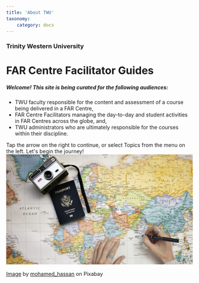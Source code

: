 ```yaml
---
title: 'About TWU'
taxonomy:
    category: docs
---
```


### Trinity Western University

# FAR Centre Facilitator Guides

##### Welcome! This site is being curated for the following audiences:
- TWU faculty responsible for the content and assessment of a course being delivered in a FAR Centre,
- FAR Centre Facilitators managing the day-to-day and student activities in FAR Centres across the globe, and,
- TWU administrators who are ultimately responsible for the courses within their discipline.

Tap the arrow on the right to continue, or select Topics from the menu on the left. Let's begin the journey!
![](map-3578213_1920.jpg)

<a href="https://pixabay.com/photos/map-travel-travel-map-explore-3578213/">Image</a> by <a href="https://pixabay.com/users/mohamed_hassan-5229782/">mohamed_hassan</a> on Pixabay
